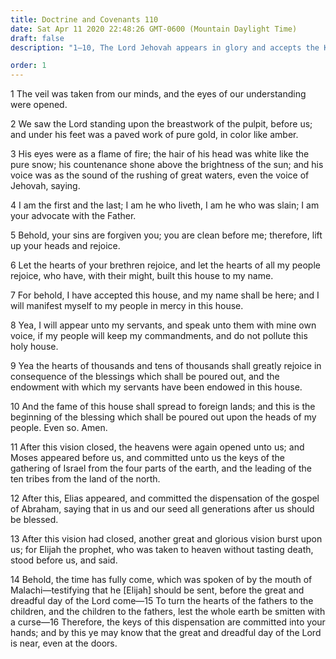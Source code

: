 ```yaml
---
title: Doctrine and Covenants 110
date: Sat Apr 11 2020 22:48:26 GMT-0600 (Mountain Daylight Time)
draft: false
description: "1–10, The Lord Jehovah appears in glory and accepts the Kirtland Temple as His house; 11–12, Moses and Elias each appear and commit their keys and dispensations; 13–16, Elijah returns and commits the keys of his dispensation as promised by Malachi."

order: 1
---
```

    
1 The veil was taken from our minds, and the eyes of our understanding were opened.

2 We saw the Lord standing upon the breastwork of the pulpit, before us; and under his feet was a paved work of pure gold, in color like amber.

3 His eyes were as a flame of fire; the hair of his head was white like the pure snow; his countenance shone above the brightness of the sun; and his voice was as the sound of the rushing of great waters, even the voice of Jehovah, saying.

4 I am the first and the last; I am he who liveth, I am he who was slain; I am your advocate with the Father.

5 Behold, your sins are forgiven you; you are clean before me; therefore, lift up your heads and rejoice.

6 Let the hearts of your brethren rejoice, and let the hearts of all my people rejoice, who have, with their might, built this house to my name.

7 For behold, I have accepted this house, and my name shall be here; and I will manifest myself to my people in mercy in this house.

8 Yea, I will appear unto my servants, and speak unto them with mine own voice, if my people will keep my commandments, and do not pollute this holy house.

9 Yea the hearts of thousands and tens of thousands shall greatly rejoice in consequence of the blessings which shall be poured out, and the endowment with which my servants have been endowed in this house.

10 And the fame of this house shall spread to foreign lands; and this is the beginning of the blessing which shall be poured out upon the heads of my people. Even so. Amen.

11 After this vision closed, the heavens were again opened unto us; and Moses appeared before us, and committed unto us the keys of the gathering of Israel from the four parts of the earth, and the leading of the ten tribes from the land of the north.

12 After this, Elias appeared, and committed the dispensation of the gospel of Abraham, saying that in us and our seed all generations after us should be blessed.

13 After this vision had closed, another great and glorious vision burst upon us; for Elijah the prophet, who was taken to heaven without tasting death, stood before us, and said.

14 Behold, the time has fully come, which was spoken of by the mouth of Malachi—testifying that he [Elijah] should be sent, before the great and dreadful day of the Lord come—15 To turn the hearts of the fathers to the children, and the children to the fathers, lest the whole earth be smitten with a curse—16 Therefore, the keys of this dispensation are committed into your hands; and by this ye may know that the great and dreadful day of the Lord is near, even at the doors.
